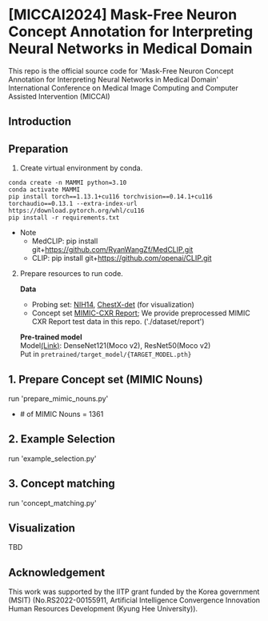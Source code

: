 # [MICCAI2024] Mask-Free Neuron Concept Annotation for Interpreting Neural Networks in Medical Domain

This repo is the official source code for 'Mask-Free Neuron Concept Annotation for Interpreting Neural Networks in Medical Domain' International Conference on Medical Image Computing and Computer Assisted Intervention (MICCAI)

## Introduction

## Preparation
1. Create virtual environment by conda.
```
conda create -n MAMMI python=3.10
conda activate MAMMI
pip install torch==1.13.1+cu116 torchvision==0.14.1+cu116 torchaudio==0.13.1 --extra-index-url https://download.pytorch.org/whl/cu116
pip install -r requirements.txt
```
* Note
    - MedCLIP: pip install git+https://github.com/RyanWangZf/MedCLIP.git
    - CLIP: pip install git+https://github.com/openai/CLIP.git

2. Prepare resources to run code.

    **Data**
    - Probing set:
    [NIH14](https://www.kaggle.com/datasets/nih-chest-xrays/data?select=test_list.txt), [ChestX-det](https://github.com/Deepwise-AILab/ChestX-Det-Dataset?tab=readme-ov-file) (for visualization)
    - Concept set
    [MIMIC-CXR Report](https://github.com/cuhksz-nlp/R2Gen?tab=readme-ov-file); We provide preprocessed MIMIC CXR Report test data in this repo. ('./dataset/report')

    **Pre-trained model**  
    Model[(Link)](https://github.com/lambert-x/medical_mae/tree/main): DenseNet121(Moco v2), ResNet50(Moco v2)  
    Put in `pretrained/target_model/{TARGET_MODEL.pth}`

## 1. Prepare Concept set (MIMIC Nouns)
run 'prepare_mimic_nouns.py'
* \# of MIMIC Nouns = 1361

## 2. Example Selection 
run 'example_selection.py'

## 3. Concept matching
run 'concept_matching.py'

## Visualization
TBD

## Acknowledgement
This work was supported by the IITP grant funded by the Korea government (MSIT) 
(No.RS2022-00155911, Artificial Intelligence Convergence Innovation Human Resources Development (Kyung Hee University)).
